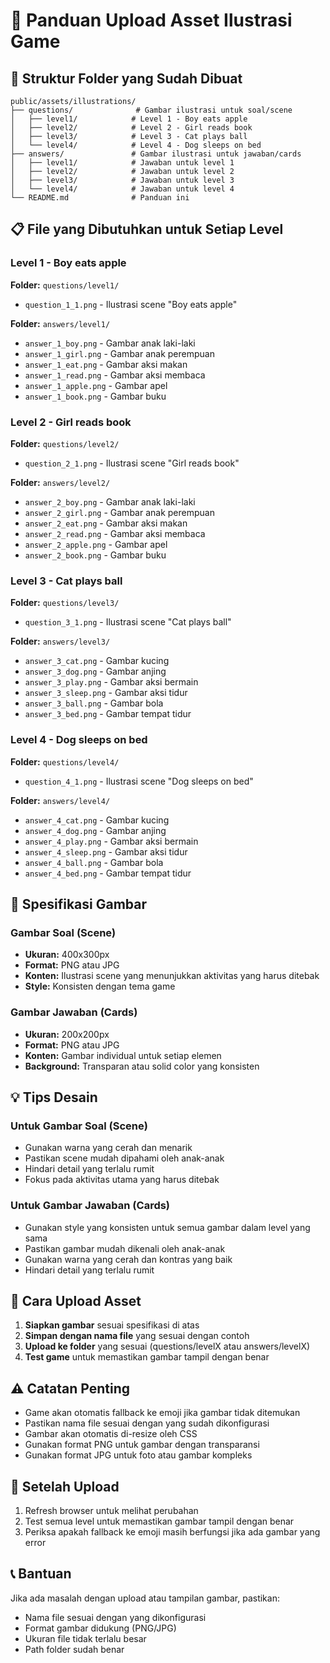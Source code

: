 # 📁 Panduan Upload Asset Ilustrasi Game

## 🎯 Struktur Folder yang Sudah Dibuat

```
public/assets/illustrations/
├── questions/              # Gambar ilustrasi untuk soal/scene
│   ├── level1/            # Level 1 - Boy eats apple
│   ├── level2/            # Level 2 - Girl reads book  
│   ├── level3/            # Level 3 - Cat plays ball
│   └── level4/            # Level 4 - Dog sleeps on bed
├── answers/               # Gambar ilustrasi untuk jawaban/cards
│   ├── level1/            # Jawaban untuk level 1
│   ├── level2/            # Jawaban untuk level 2
│   ├── level3/            # Jawaban untuk level 3
│   └── level4/            # Jawaban untuk level 4
└── README.md              # Panduan ini
```

## 📋 File yang Dibutuhkan untuk Setiap Level

### Level 1 - Boy eats apple
**Folder:** `questions/level1/`
- `question_1_1.png` - Ilustrasi scene "Boy eats apple"

**Folder:** `answers/level1/`
- `answer_1_boy.png` - Gambar anak laki-laki
- `answer_1_girl.png` - Gambar anak perempuan
- `answer_1_eat.png` - Gambar aksi makan
- `answer_1_read.png` - Gambar aksi membaca
- `answer_1_apple.png` - Gambar apel
- `answer_1_book.png` - Gambar buku

### Level 2 - Girl reads book
**Folder:** `questions/level2/`
- `question_2_1.png` - Ilustrasi scene "Girl reads book"

**Folder:** `answers/level2/`
- `answer_2_boy.png` - Gambar anak laki-laki
- `answer_2_girl.png` - Gambar anak perempuan
- `answer_2_eat.png` - Gambar aksi makan
- `answer_2_read.png` - Gambar aksi membaca
- `answer_2_apple.png` - Gambar apel
- `answer_2_book.png` - Gambar buku

### Level 3 - Cat plays ball
**Folder:** `questions/level3/`
- `question_3_1.png` - Ilustrasi scene "Cat plays ball"

**Folder:** `answers/level3/`
- `answer_3_cat.png` - Gambar kucing
- `answer_3_dog.png` - Gambar anjing
- `answer_3_play.png` - Gambar aksi bermain
- `answer_3_sleep.png` - Gambar aksi tidur
- `answer_3_ball.png` - Gambar bola
- `answer_3_bed.png` - Gambar tempat tidur

### Level 4 - Dog sleeps on bed
**Folder:** `questions/level4/`
- `question_4_1.png` - Ilustrasi scene "Dog sleeps on bed"

**Folder:** `answers/level4/`
- `answer_4_cat.png` - Gambar kucing
- `answer_4_dog.png` - Gambar anjing
- `answer_4_play.png` - Gambar aksi bermain
- `answer_4_sleep.png` - Gambar aksi tidur
- `answer_4_ball.png` - Gambar bola
- `answer_4_bed.png` - Gambar tempat tidur

## 🎨 Spesifikasi Gambar

### Gambar Soal (Scene)
- **Ukuran:** 400x300px
- **Format:** PNG atau JPG
- **Konten:** Ilustrasi scene yang menunjukkan aktivitas yang harus ditebak
- **Style:** Konsisten dengan tema game

### Gambar Jawaban (Cards)
- **Ukuran:** 200x200px
- **Format:** PNG atau JPG
- **Konten:** Gambar individual untuk setiap elemen
- **Background:** Transparan atau solid color yang konsisten

## 💡 Tips Desain

### Untuk Gambar Soal (Scene)
- Gunakan warna yang cerah dan menarik
- Pastikan scene mudah dipahami oleh anak-anak
- Hindari detail yang terlalu rumit
- Fokus pada aktivitas utama yang harus ditebak

### Untuk Gambar Jawaban (Cards)
- Gunakan style yang konsisten untuk semua gambar dalam level yang sama
- Pastikan gambar mudah dikenali oleh anak-anak
- Gunakan warna yang cerah dan kontras yang baik
- Hindari detail yang terlalu rumit

## 🔄 Cara Upload Asset

1. **Siapkan gambar** sesuai spesifikasi di atas
2. **Simpan dengan nama file** yang sesuai dengan contoh
3. **Upload ke folder** yang sesuai (questions/levelX atau answers/levelX)
4. **Test game** untuk memastikan gambar tampil dengan benar

## ⚠️ Catatan Penting

- Game akan otomatis fallback ke emoji jika gambar tidak ditemukan
- Pastikan nama file sesuai dengan yang sudah dikonfigurasi
- Gambar akan otomatis di-resize oleh CSS
- Gunakan format PNG untuk gambar dengan transparansi
- Gunakan format JPG untuk foto atau gambar kompleks

## 🚀 Setelah Upload

1. Refresh browser untuk melihat perubahan
2. Test semua level untuk memastikan gambar tampil dengan benar
3. Periksa apakah fallback ke emoji masih berfungsi jika ada gambar yang error

## 📞 Bantuan

Jika ada masalah dengan upload atau tampilan gambar, pastikan:
- Nama file sesuai dengan yang dikonfigurasi
- Format gambar didukung (PNG/JPG)
- Ukuran file tidak terlalu besar
- Path folder sudah benar
